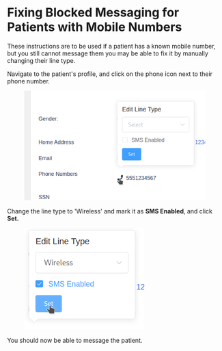 # Fixing Blocked Messaging for Patients with Mobile Numbers

These instructions are to be used if a patient has a known mobile number, but you still cannot message them you may be able to fix it by manually changing their line type.

Navigate to the patient's profile, and click on the phone icon next to their phone number.

<figure><img src="../../.gitbook/assets/image (86).png" alt=""><figcaption></figcaption></figure>

Change the line type to 'Wireless' and mark it as **SMS Enabled**, and click **Set.**

<figure><img src="../../.gitbook/assets/image (87).png" alt=""><figcaption></figcaption></figure>

You should now be able to message the patient.
